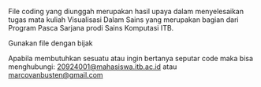 File coding yang diunggah merupakan hasil upaya dalam menyelesaikan tugas mata kuliah Visualisasi Dalam Sains yang merupakan bagian dari Program Pasca Sarjana prodi Sains Komputasi ITB.

Gunakan file dengan bijak

Apabila membutuhkan sesuatu atau ingin bertanya seputar code maka bisa menghubungi: 20924001@mahasiswa.itb.ac.id atau marcovanbusten@gmail.com
